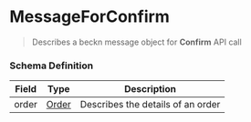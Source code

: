 MessageForConfirm
=======

>Describes a beckn message object for **Confirm** API call

### Schema Definition


|**Field**|**Type**|**Description**|
|---------|--------|---------------|
|order|  [Order](/Core/Latest/02_Schemas/order) |	Describes the details of an order